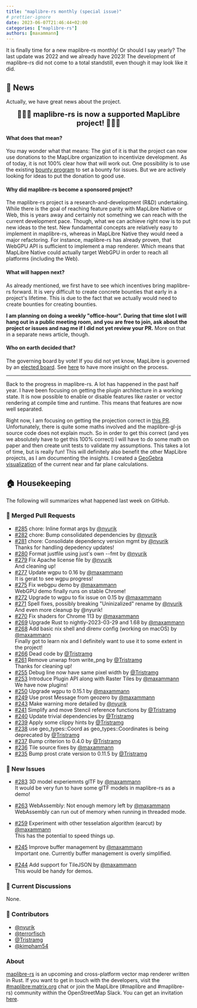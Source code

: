 ```yaml
---
title: "maplibre-rs monthly (special issue)"
# prettier-ignore
date: 2023-06-07T21:46:44+02:00
categories: ["maplibre-rs"]
authors: [maxammann]
---
```


It is finally time for a new maplibre-rs monthly! Or should I say yearly? The last update was 2022 and we already have 2023!
The development of maplibre-rs did not come to a total standstill, even though it may look like it did.

## 📰 News

Actually, we have great news about the project.

<div style="font-size: 20px; font-weight: bold; text-align: center">🎉🎉🎉 maplibre-rs is now a supported MapLibre project! 🎉🎉🎉</div>

#### What does that mean?

You may wonder what that means: The gist of it is that the project can now use donations to the MapLibre organization to incentivize development. As of today, it is not 100% clear how that will work out. One possibility is to use the existing [bounty program](https://maplibre.org/roadmap/step-by-step-bounties-guide/) to set a bounty for issues. But we are actively looking for ideas to put the donation to good use.

#### Why did maplibre-rs become a sponsored project?

The maplibre-rs project is a research-and-development (R&D) undertaking. While there is the goal of reaching feature parity with MapLibre Native or Web, this is years away and certainly not something we can reach with the current development pace. Though, what we can achieve right now is to put new ideas to the test. New fundamental concepts are relatively easy to implement in maplibre-rs, whereas in MapLibre Native they would need a major refactoring. For instance, maplibre-rs has already proven, that WebGPU API is sufficient to implement a map renderer. Which means that MapLibre Native could actually target WebGPU in order to reach all platforms (including the Web).

#### What will happen next?

As already mentioned, we first have to see which incentives bring maplibre-rs forward. It is very difficult to create concrete bounties that early in a project's lifetime. This is due to the fact that we actually would need to create bounties for creating bounties.

**I am planning on doing a weekly "office-hour". During that time slot I will hang out in a public meeting room, and you are free to join, ask about the project or issues and nag me if I did not yet review your PR.** More on that in a separate news article, though.

#### Who on earth decided that?

The governing board by vote! If you did not yet know, MapLibre is governed by an [elected board](https://maplibre.org/about/).
See [here](https://github.com/maplibre/maplibre/pull/282) to have more insight on the process.

---

Back to the progress in maplibre-rs.
A lot has happened in the past half year. I have been focusing on getting the plugin architecture in a working state. It is now possible to enable or disable features like raster or vector rendering at compile time and runtime. This means that features are now well separated.

Right now, I am focusing on getting the projection correct in [this PR](https://github.com/maplibre/maplibre-rs/pull/233/). Unfortunately, there is quite some maths involved and the maplibre-gl-js source code does not explain much.
So in order to get this correct (and yes we absolutely have to get this 100% correct) I will have to do some math on paper and then create unit tests to validate my assumptions. This takes a lot of time, but is really fun!
This will definitely also benefit the other MapLibre projects, as I am documenting the insights. I created a [GeoGebra visualization](https://www.geogebra.org/m/cvhtwhng) of the current near and far plane calculations.

## 🏠 Housekeeping

The following will summarizes what happened last week on GitHub.

### 🎁 Merged Pull Requests

- [#285](https://github.com/maplibre/maplibre-rs/pull/285) chore: Inline format args by [@nyurik](https://github.com/nyurik)<br>
- [#282](https://github.com/maplibre/maplibre-rs/pull/282) chore: Bump consolidated dependencies by [@nyurik](https://github.com/nyurik)<br>
- [#281](https://github.com/maplibre/maplibre-rs/pull/281) chore: Consolidate dependency version mgmt by [@nyurik](https://github.com/nyurik)<br>
  Thanks for handling depedency updates!
- [#280](https://github.com/maplibre/maplibre-rs/pull/280) Format justfile using just's own --fmt by [@nyurik](https://github.com/nyurik)<br>
- [#279](https://github.com/maplibre/maplibre-rs/pull/279) Fix Apache license file by [@nyurik](https://github.com/nyurik)<br>
  And cleaning up!
- [#277](https://github.com/maplibre/maplibre-rs/pull/277) Update wgpu to 0.16 by [@maxammann](https://github.com/maxammann)<br>
  It is gerat to see wgpu progress!
- [#275](https://github.com/maplibre/maplibre-rs/pull/275) Fix webgpu demo by [@maxammann](https://github.com/maxammann)<br>
  WebGPU demo finally runs on stable Chrome!
- [#272](https://github.com/maplibre/maplibre-rs/pull/272) Upgrade to wgpu to fix issue on 0.15 by [@maxammann](https://github.com/maxammann)<br>
- [#271](https://github.com/maplibre/maplibre-rs/pull/271) Spell fixes, possibly breaking "Uninizalized" rename by [@nyurik](https://github.com/nyurik)<br>
  And even more cleanup by @nyurik!
- [#270](https://github.com/maplibre/maplibre-rs/pull/270) Fix shaders for Chrome 113 by [@maxammann](https://github.com/maxammann)<br>
- [#269](https://github.com/maplibre/maplibre-rs/pull/269) Upgrade Rust to nightly-2023-03-29 and 1.68 by [@maxammann](https://github.com/maxammann)<br>
- [#268](https://github.com/maplibre/maplibre-rs/pull/268) Add basic nix shell and direnv config (working on macOS) by [@maxammann](https://github.com/maxammann)<br>
  Finally got to learn nix and I definitely want to use it to some extent in the project!
- [#266](https://github.com/maplibre/maplibre-rs/pull/266) Dead code by [@Tristramg](https://github.com/Tristramg)<br>
- [#261](https://github.com/maplibre/maplibre-rs/pull/261) Remove unwrap from write_png by [@Tristramg](https://github.com/Tristramg)<br>
  Thanks for cleaning up!
- [#255](https://github.com/maplibre/maplibre-rs/pull/255) Debug line now have same pixel width by [@Tristramg](https://github.com/Tristramg)<br>
- [#253](https://github.com/maplibre/maplibre-rs/pull/253) Introduce Plugin API along with Raster Tiles by [@maxammann](https://github.com/maxammann)<br>
  We have now plugins!
- [#250](https://github.com/maplibre/maplibre-rs/pull/250) Upgrade wgpu to 0.15.1 by [@maxammann](https://github.com/maxammann)<br>
- [#249](https://github.com/maplibre/maplibre-rs/pull/249) Use prost Message from geozero by [@maxammann](https://github.com/maxammann)<br>
- [#243](https://github.com/maplibre/maplibre-rs/pull/243) Make warning more detailed by [@nyurik](https://github.com/nyurik)<br>
- [#241](https://github.com/maplibre/maplibre-rs/pull/241) Simplify and move Stencil reference functions by [@Tristramg](https://github.com/Tristramg)<br>
- [#240](https://github.com/maplibre/maplibre-rs/pull/240) Update trivial dependencies by [@Tristramg](https://github.com/Tristramg)<br>
- [#239](https://github.com/maplibre/maplibre-rs/pull/239) Apply some clippy hints by [@Tristramg](https://github.com/Tristramg)<br>
- [#238](https://github.com/maplibre/maplibre-rs/pull/238) use geo_types::Coord as geo_types::Coordinates is being deprecated by [@Tristramg](https://github.com/Tristramg)<br>
- [#237](https://github.com/maplibre/maplibre-rs/pull/237) Bump criterion to 0.4.0 by [@Tristramg](https://github.com/Tristramg)<br>
- [#236](https://github.com/maplibre/maplibre-rs/pull/236) Tile source fixes by [@maxammann](https://github.com/maxammann)<br>
- [#235](https://github.com/maplibre/maplibre-rs/pull/235) Bump prost crate version to 0.11.5 by [@Tristramg](https://github.com/Tristramg)<br>

### 🎁 New Issues

- [#283](https://github.com/maplibre/maplibre-rs/issues/283) 3D model experiemnts glTF by [@maxammann](https://github.com/maxammann)<br>
  It would be very fun to have some glTF models in maplibre-rs as a demo!

- [#263](https://github.com/maplibre/maplibre-rs/issues/263) WebAssembly: Not enough memory left by [@maxammann](https://github.com/maxammann)<br>
  WebAssembly can run out of memory when running in threaded mode.

- [#259](https://github.com/maplibre/maplibre-rs/issues/259) Experiment with other tesselation algorithm (earcut) by [@maxammann](https://github.com/maxammann)<br>
  This has the potential to speed things up.

- [#245](https://github.com/maplibre/maplibre-rs/issues/245) Improve buffer management by [@maxammann](https://github.com/maxammann)<br>
  Important one. Currently buffer management is overly simplified.

- [#244](https://github.com/maplibre/maplibre-rs/issues/244) Add support for TileJSON by [@maxammann](https://github.com/maxammann)<br>
  This would be handy for demos.

### 🧵 Current Discussions

None.

### 👋 Contributors

- [@nyurik](https://github.com/nyurik)
- [@terrorfisch](https://github.com/terrorfisch)
- [@Tristramg](https://github.com/Tristramg)
- [@kimpham54](https://github.com/kimpham54)

### About

[maplibre-rs](https://github.com/maplibre/maplibre-rs) is an upcoming and cross-platform vector map renderer written in Rust.
If you want to get in touch with the developers, visit the [#maplibre:matrix.org](https://matrix.to/#/#mapr:matrix.org) chat or join the MapLibre (#maplibre and #maplibre-rs) community within the OpenStreetMap Slack. You can get an invitation [here](https://slack.openstreetmap.us).
